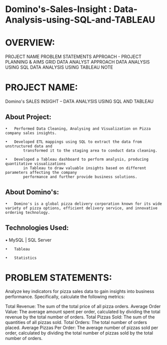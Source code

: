 # Domino's-Sales-Insight : Data-Analysis-using-SQL-and-TABLEAU

# OVERVIEW:
PROJECT NAME
PROBLEM STATEMENTS
APPROACH - PROJECT PLANNING & AIMS GRID
DATA ANALYST APPROACH
DATA ANALYSIS USING SQL
DATA ANALYSIS USING TABLEAU
NOTE


# PROJECT NAME:
Domino's SALES INSIGHT – DATA ANALYSIS USING SQL AND TABLEAU

## About Project:

    •	Performed Data Cleaning, Analysing and Visualization on Pizza company sales insights.

    •	Developed ETL mappings using SQL to extract the data from unstructured data and 
            transformed it to the staging area to conduct data cleaning.
            
    •	Developed a Tableau dashboard to perform analysis, producing quantitative visualizations 
            in Tableau to draw valuable insights based on different parameters affecting the company 
            performance and further provide business solutions.
            
## About Domino's:

    •	Domino's is a global pizza delivery corporation known for its wide variety of pizza options, efficient delivery service, and innovative ordering technology.

## Technologies Used:

   •	MySQL | SQL Server

    •	Tableau

    •	Statistics

# PROBLEM STATEMENTS:

Analyze key indicators for pizza sales data to gain insights into business performance. Specifically, calculate the following metrics:

Total Revenue: The sum of the total price of all pizza orders.
Average Order Value: The average amount spent per order, calculated by dividing the total revenue by the total number of orders.
Total Pizzas Sold: The sum of the quantities of all pizzas sold.
Total Orders: The total number of orders placed.
Average Pizzas Per Order: The average number of pizzas sold per order, calculated by dividing the total number of pizzas sold by the total number of orders.


